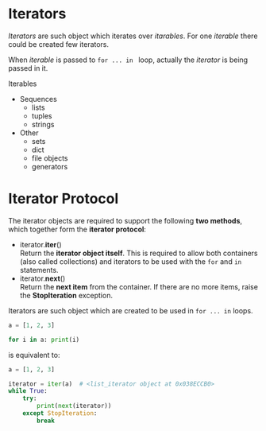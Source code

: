 # Iterators
_Iterators_ are such object which iterates over _itarables_. For one _iterable_ there could be created few iterators.

When _iterable_ is passed to `for ... in ` loop, actually the _iterator_ is being passed in it.

Iterables
   - Sequences
      - lists
      - tuples
	  - strings
   - Other
      - sets
      - dict
	  - file objects
	  - generators
# Iterator Protocol
The iterator objects are required to support the following **two methods**, which together form the **iterator protocol**:

-   iterator.__iter__()  
    Return the **iterator object itself**. This is required to allow both containers (also called collections) and iterators to be used with the `for` and `in` statements.
-   iterator.__next__()  
    Return the **next item** from the container. If there are no more items, raise the **StopIteration** exception.

Iterators are such object which are created to be used in `for ... in` loops.
```python
a = [1, 2, 3]

for i in a: print(i)
```
is equivalent to:
```python
a = [1, 2, 3]

iterator = iter(a)  # <list_iterator object at 0x038ECCB0>
while True:
	try:
		print(next(iterator))
	except StopIteration:
		break
	
```